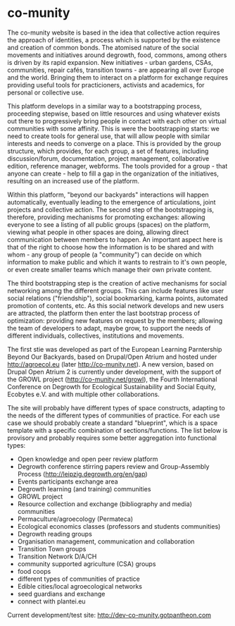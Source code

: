 co-munity
=========

The co-munity website is based in the idea that collective action requires the approach of identities, a process which is supported by the existence and creation of common bonds. The atomised nature of the social movements and initiatives around degrowth, food, commons, among others is driven by its rapid expansion. New initiatives - urban gardens, CSAs, communities, repair cafés, transition towns - are appearing all over Europe and the world. Bringing them to interact on a platform for exchange requires providing useful tools for practicioners, activists and academics, for personal or collective use.

This platform develops in a similar way to a bootstrapping process, proceeding stepwise, based on little resources and using whatever exists out there to progressively bring people in contact with each other on virtual communities with some affinity. This is were the bootstrapping starts: we need to create tools for general use, that will allow people with similar interests and needs to converge on a place. This is provided by the group structure, which provides, for each group, a set of features, including discussion/forum, documentation, project management, collaborative edition, reference manager, webforms. The tools provided for a group - that anyone can create - help to fill a gap in the organization of the initiatives, resulting on an increased use of the platform.

Within this platform, "beyond our backyards" interactions will happen automatically, eventually leading to the emergence of articulations, joint projects and collective action. The second step of the bootstrapping is, therefore, providing mechanisms for promoting exchanges: allowing everyone to see a listing of all public groups (spaces) on the platform, viewing what people in other spaces are doing, allowing direct communication between members to happen. An important aspect here is that of the right to choose how the information is to be shared and with whom - any group of people (a "community") can decide on which information to make public and which it wants to restrain to it's own people, or even create smaller teams which manage their own private content.

The third bootstrapping step is the creation of active mechanisms for social networking among the different groups. This can include features like user social relations ("friendship"), social bookmarking, karma points, automated promotion of contents, etc. As this social network develops and new users are attracted, the platform then enter the last bootstrap process of optimization: providing new features on request by the members; allowing the team of developers to adapt, maybe grow, to support the needs of different individuals, collectives, institutions and movements.

The first stie was developed as part of the European Learning Parntership Beyond Our Backyards, based on Drupal/Open Atrium and hosted under http://agroecol.eu (later http://co-munity.net). A new version, based on Drupal Open Atrium 2 is currently under development, with the support of the GROWL project (http://co-munity.net/growl), the Fourth International Conference on Degrowth for Ecological Sustainability and Social Equity, Ecobytes e.V. and with multiple other collaborations.

The site will probably have different types of space constructs, adapting to the needs of the different types of communities of practice. For each use case we should probably create a standard "blueprint", which is a space template with a specific combination of sections/functions. The list below is provisory and probably requires some better aggregation into functional types:

 * Open knowledge and open peer review platform
  * Degrowth conference stirring papers review and Group-Assembly Process (http://leipzig.degrowth.org/en/gap)
 * Events participants exchange area
 * Degrowth learning (and training) communities 
  * GROWL project
 * Resource collection and exchange (bibliography and media) communities
  * Permaculture/agroecology (Permateca)
  * Ecological economics classes (professors and students communities)
  * Degrowth reading groups
 * Organisation management, communication and collaboration
  * Transition Town groups
  * Transition Network D/A/CH
  * community supported agriculture (CSA) groups
  * food coops
  * different types of communities of practice
 * Edible cities/local agroecological networks
 * seed guardians and exchange 
  * connect with plantei.eu


Current development/test site: http://dev-co-munity.gotpantheon.com
